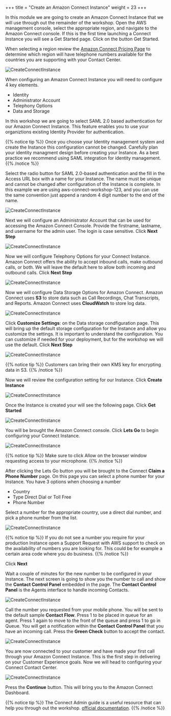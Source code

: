 +++
title = "Create an Amazon Connect Instance"
weight = 23
+++


In this module we are going to create an Amazon Connect Instance that we will use through out the remainder of the workshop. Open the AWS management console, select the appropriate region, and navigate to the Amazon Connect console. If this is the first time launching a Connect Instance you will see a Get Started page. Click on the button Get Started.

When selecting a region review the [Amazon Connect Pricing Page](https://aws.amazon.com/connect/pricing/) to determine which region will have telephone numbers available for the countries you are supporting with your Contact Center.

![CreateConnectInstance](/images/create-a-connect-instance/getting_started_with_connect.png)

When configuring an Amazon Connect Instance you will need to configure 4 key elements.

- Identity
- Administrator Account
- Telephony Options
- Data and Storage

In this workshop we are going to select SAML 2.0 based authentication for our Amazon Connect Instance. This feature enables you to use your organiztions existing Identity Provider for authentication. 

{{% notice tip %}}
Once you choose your Identity management system and create the Instance this configuration cannot be changed. Carefully plan your identity managment design before creating your Instance. As a best practice we recommend using SAML integration for identity management.
{{% /notice %}}

Select the radio button for SAML 2.0-based authentication and the fill in the Access URL box with a name for your Instance. The name must be unique and cannot be changed after configuration of the Instance is complete. In this example we are using aws-connect-workshop-123, and you can use the same convention just append a random 4 digit number to the end of the name.

![CreateConnectInstance](/images/create-a-connect-instance/identity_management.png)


Next we will configure an Administrator Account that can be used for accessing the Amazon Connect Console. Provide the firstname, lastname, and username for the admin user. The login is case sensitive.
Click **Next Step**

![CreateConnectInstance](/images/create-a-connect-instance/administrator.png)

Now we will configure Telephony Options for your Connect Instance. Amazon Connect offers the ability to accept inbound calls, make outbound calls, or both. We will leave the default here to allow both incoming and outbound calls. Click **Next Step**

![CreateConnectInstance](/images/create-a-connect-instance/telephony_options.png)


Now we will configure Data Storage Options for Amazon Connect. Amazon Connect uses **S3** to store data such as Call Recordings, Chat Transcripts, and Reports. Amazon Connect uses **CloudWatch** to store log data.

![CreateConnectInstance](/images/create-a-connect-instance/data_storage.png)

Click **Customize Settings**: on the Data storage condfiguration page. This will bring up the default storage configuration for the Instance and allow you customize the settings. It is important to understand the configuration. You can customize if needed for your deployment, but for the workshop we will use the default. Click **Next Step**

![CreateConnectInstance](/images/create-a-connect-instance/data_storage_customization.png)

{{% notice tip %}}
Customers can bring their own KMS key for encrypting data in S3. 
{{% /notice %}}

Now we will review the configuration setting for our Instance. Click **Create Instance**

![CreateConnectInstance](/images/create-a-connect-instance/review_create_instance.png)

Once the Instance is created your will see the following page. Click **Get Started**

![CreateConnectInstance](/images/create-a-connect-instance/get_started.png)

You will be brought the Amazon Connect console. Click **Lets Go** to begin configuring your Connect Instance.

![CreateConnectInstance](/images/create-a-connect-instance/getting_started_with_connect.png)

{{% notice tip %}}
Make sure to click Allow on the browser window requesting access to your microphone.
{{% /notice %}}

After clicking the Lets Go button you will be brought to the Connect **Claim a Phone Number** page. On this page you can select a phone number for your Instance. You have 3 options when choosing a number

- Country
- Type Direct Dial or Toll Free
- Phone Number

Select a number for the appropriate country, use a direct dial number, and pick a phone number from the list.

![CreateConnectInstance](/images/create-a-connect-instance/claim_phone_number.png)

{{% notice tip %}}
If you do not see a number you require for your production Instance open a Support Request with AWS support to check on the availability of numbers you are looking for. This could be for example a certain area code where you do business.
{{% /notice %}}

Click **Next**

Wait a couple of minutes for the new number to be configured in your Instance. The next screen is going to show you the number to call and show the **Contact Control Panel** embedded in the page. The **Contact Control Panel** is the Agents interface to handle incoming Contacts. 

![CreateConnectInstance](/images/create-a-connect-instance/make_a_call.png)

Call the number you requested from your mobile phone. You will be sent to the default sample **Contact Flow**. Press 1 to be placed in queue for an agent. Press 1 again to move to the front of the queue and press 1 to go in Queue. You will get a notification within the **Contact Control Panel** that you have an incoming call. Press the **Green Check** button to accept the contact.

![CreateConnectInstance](/images/create-a-connect-instance/incoming_contact.png)

You are now connected to your customer and have made your first call through your Amazon Connect Instance. This is the first step in delivering on your Customer Experience goals. Now we will head to configuring your Connect Contact Center.

![CreateConnectInstance](/images/create-a-connect-instance/connected_call.png)

Press the **Continue** button. This will bring you to the Amazon Connect Dashboard.

{{% notice tip %}}
The Connect Admin guide is a useful resource that can help you through out the workshop. [official documentation](https://docs.aws.amazon.com/connect/latest/adminguide/amazon-connect-get-started.html).
{{% /notice %}}
